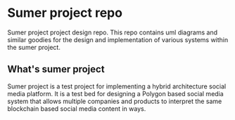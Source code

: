# Sumer project repo

Sumer project project design repo. This repo contains uml diagrams and similar goodies for the design and implementation of various systems within the sumer project.

## What's sumer project

Sumer project is a test project for implementing a hybrid architecture social media platform. It is a test bed for designing a Polygon based social media system that
allows multiple companies and products to interpret the same blockchain based social media content in ways.

